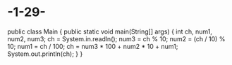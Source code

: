 # -1-29-
public class Main {
    public static void main(String[] args) {
        int ch, num1, num2, num3;
        ch = System.in.readln();
        num3 = ch % 10;
        num2 = (ch / 10) % 10;
        num1 = ch / 100;
        ch = num3 * 100 + num2 * 10 + num1;
        System.out.println(ch);
    }
}
